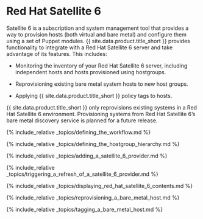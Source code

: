 # Red Hat Satellite 6

Satellite 6 is a subscription and system management tool that provides a
way to provision hosts (both virtual and bare metal) and configure them
using a set of Puppet modules. {{ site.data.product.title_short }} provides functionality to
integrate with a Red Hat Satellite 6 server and take advantage of its
features. This includes:

  - Monitoring the inventory of your Red Hat Satellite 6 server,
    including independent hosts and hosts provisioned using hostgroups.

  - Reprovisioning existing bare metal system hosts to new host groups.

  - Applying {{ site.data.product.title_short }} policy tags to hosts.

<div class="important">

{{ site.data.product.title_short }} only reprovisions existing systems in a Red Hat
Satellite 6 environment. Provisioning systems from Red Hat Satellite 6’s
bare metal discovery service is planned for a future release.

</div>

{% include_relative _topics/defining_the_workflow.md %}

{% include_relative _topics/defining_the_hostgroup_hierarchy.md %}

{% include_relative _topics/adding_a_satellite_6_provider.md %}

{% include_relative _topics/triggering_a_refresh_of_a_satellite_6_provider.md %}

{% include_relative _topics/displaying_red_hat_satellite_6_contents.md %}

{% include_relative _topics/reprovisioning_a_bare_metal_host.md %}

{% include_relative _topics/tagging_a_bare_metal_host.md %}
